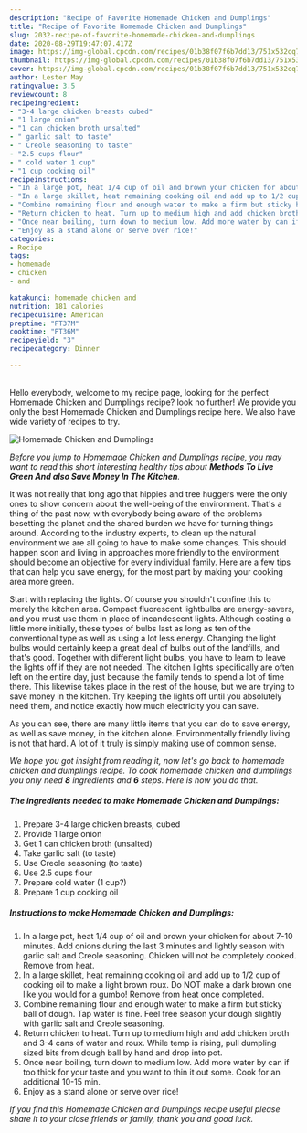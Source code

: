 ```yaml
---
description: "Recipe of Favorite Homemade Chicken and Dumplings"
title: "Recipe of Favorite Homemade Chicken and Dumplings"
slug: 2032-recipe-of-favorite-homemade-chicken-and-dumplings
date: 2020-08-29T19:47:07.417Z
image: https://img-global.cpcdn.com/recipes/01b38f07f6b7dd13/751x532cq70/homemade-chicken-and-dumplings-recipe-main-photo.jpg
thumbnail: https://img-global.cpcdn.com/recipes/01b38f07f6b7dd13/751x532cq70/homemade-chicken-and-dumplings-recipe-main-photo.jpg
cover: https://img-global.cpcdn.com/recipes/01b38f07f6b7dd13/751x532cq70/homemade-chicken-and-dumplings-recipe-main-photo.jpg
author: Lester May
ratingvalue: 3.5
reviewcount: 8
recipeingredient:
- "3-4 large chicken breasts cubed"
- "1 large onion"
- "1 can chicken broth unsalted"
- " garlic salt to taste"
- " Creole seasoning to taste"
- "2.5 cups flour"
- " cold water 1 cup"
- "1 cup cooking oil"
recipeinstructions:
- "In a large pot, heat 1/4 cup of oil and brown your chicken for about 7-10 minutes. Add onions during the last 3 minutes and lightly season with garlic salt and Creole seasoning. Chicken will not be completely cooked. Remove from heat."
- "In a large skillet, heat remaining cooking oil and add up to 1/2 cup of cooking oil to make a light brown roux. Do NOT make a dark brown one like you would for a gumbo! Remove from heat once completed."
- "Combine remaining flour and enough water to make a firm but sticky ball of dough. Tap water is fine. Feel free season your dough slightly with garlic salt and Creole seasoning."
- "Return chicken to heat. Turn up to medium high and add chicken broth and 3-4 cans of water and roux. While temp is rising, pull dumpling sized bits from dough ball by hand and drop into pot."
- "Once near boiling, turn down to medium low. Add more water by can if too thick for your taste and you want to thin it out some. Cook for an additional 10-15 min."
- "Enjoy as a stand alone or serve over rice!"
categories:
- Recipe
tags:
- homemade
- chicken
- and

katakunci: homemade chicken and 
nutrition: 181 calories
recipecuisine: American
preptime: "PT37M"
cooktime: "PT36M"
recipeyield: "3"
recipecategory: Dinner

---
```

<br>
Hello everybody, welcome to my recipe page, looking for the perfect Homemade Chicken and Dumplings recipe? look no further! We provide you only the best Homemade Chicken and Dumplings recipe here. We also have wide variety of recipes to try.
<br>


![Homemade Chicken and Dumplings](https://img-global.cpcdn.com/recipes/01b38f07f6b7dd13/751x532cq70/homemade-chicken-and-dumplings-recipe-main-photo.jpg)

<i>Before you jump to Homemade Chicken and Dumplings recipe, you may want to read this short interesting healthy tips about 
<strong>Methods To Live Green And also Save Money In The Kitchen</strong>.</i>
</br>

It was not really that long ago that hippies and tree huggers were the only ones to show concern about the well-being of the environment. That's a thing of the past now, with everybody being aware of the problems besetting the planet and the shared burden we have for turning things around. According to the industry experts, to clean up the natural environment we are all going to have to make some changes. This should happen soon and living in approaches more friendly to the environment should become an objective for every individual family. Here are a few tips that can help you save energy, for the most part by making your cooking area more green.

Start with replacing the lights. Of course you shouldn't confine this to merely the kitchen area. Compact fluorescent lightbulbs are energy-savers, and you must use them in place of incandescent lights. Although costing a little more initially, these types of bulbs last as long as ten of the conventional type as well as using a lot less energy. Changing the light bulbs would certainly keep a great deal of bulbs out of the landfills, and that's good. Together with different light bulbs, you have to learn to leave the lights off if they are not needed. The kitchen lights specifically are often left on the entire day, just because the family tends to spend a lot of time there. This likewise takes place in the rest of the house, but we are trying to save money in the kitchen. Try keeping the lights off until you absolutely need them, and notice exactly how much electricity you can save.

As you can see, there are many little items that you can do to save energy, as well as save money, in the kitchen alone. Environmentally friendly living is not that hard. A lot of it truly is simply making use of common sense.


<i>We hope you got insight from reading it, now let's go back to homemade chicken and dumplings recipe. To cook homemade chicken and dumplings you only need <strong>8</strong> ingredients and <strong>6</strong> steps. Here is how you do that.
</i>

##### The ingredients needed to make Homemade Chicken and Dumplings:

1. Prepare 3-4 large chicken breasts, cubed
1. Provide 1 large onion
1. Get 1 can chicken broth (unsalted)
1. Take  garlic salt (to taste)
1. Use  Creole seasoning (to taste)
1. Use 2.5 cups flour
1. Prepare  cold water (1 cup?)
1. Prepare 1 cup cooking oil


##### Instructions to make Homemade Chicken and Dumplings:

1. In a large pot, heat 1/4 cup of oil and brown your chicken for about 7-10 minutes. Add onions during the last 3 minutes and lightly season with garlic salt and Creole seasoning. Chicken will not be completely cooked. Remove from heat.
1. In a large skillet, heat remaining cooking oil and add up to 1/2 cup of cooking oil to make a light brown roux. Do NOT make a dark brown one like you would for a gumbo! Remove from heat once completed.
1. Combine remaining flour and enough water to make a firm but sticky ball of dough. Tap water is fine. Feel free season your dough slightly with garlic salt and Creole seasoning.
1. Return chicken to heat. Turn up to medium high and add chicken broth and 3-4 cans of water and roux. While temp is rising, pull dumpling sized bits from dough ball by hand and drop into pot.
1. Once near boiling, turn down to medium low. Add more water by can if too thick for your taste and you want to thin it out some. Cook for an additional 10-15 min.
1. Enjoy as a stand alone or serve over rice!


<i>If you find this Homemade Chicken and Dumplings recipe useful please share it to your close friends or family, thank you and good luck.</i>
